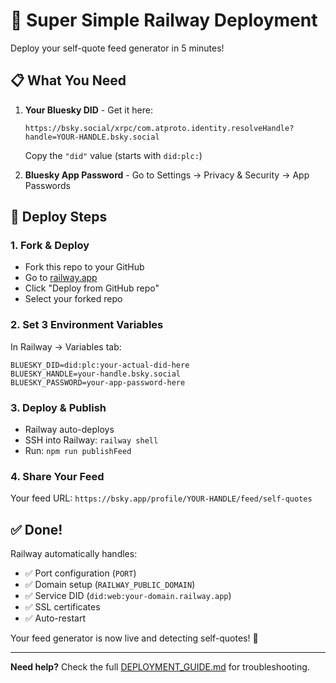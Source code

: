 # 🚀 Super Simple Railway Deployment

Deploy your self-quote feed generator in 5 minutes!

## 📋 What You Need

1. **Your Bluesky DID** - Get it here:
   ```
   https://bsky.social/xrpc/com.atproto.identity.resolveHandle?handle=YOUR-HANDLE.bsky.social
   ```
   Copy the `"did"` value (starts with `did:plc:`)

2. **Bluesky App Password** - Go to Settings → Privacy & Security → App Passwords

## 🚀 Deploy Steps

### 1. Fork & Deploy
- Fork this repo to your GitHub
- Go to [railway.app](https://railway.app) 
- Click "Deploy from GitHub repo"
- Select your forked repo

### 2. Set 3 Environment Variables
In Railway → Variables tab:

```
BLUESKY_DID=did:plc:your-actual-did-here
BLUESKY_HANDLE=your-handle.bsky.social  
BLUESKY_PASSWORD=your-app-password-here
```

### 3. Deploy & Publish
- Railway auto-deploys
- SSH into Railway: `railway shell`
- Run: `npm run publishFeed`

### 4. Share Your Feed
Your feed URL: `https://bsky.app/profile/YOUR-HANDLE/feed/self-quotes`

## ✅ Done!

Railway automatically handles:
- ✅ Port configuration (`PORT`)
- ✅ Domain setup (`RAILWAY_PUBLIC_DOMAIN`) 
- ✅ Service DID (`did:web:your-domain.railway.app`)
- ✅ SSL certificates
- ✅ Auto-restart

Your feed generator is now live and detecting self-quotes! 🎉

---

**Need help?** Check the full [DEPLOYMENT_GUIDE.md](DEPLOYMENT_GUIDE.md) for troubleshooting.